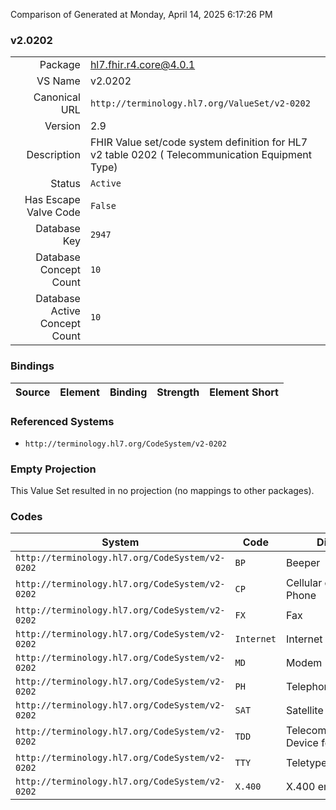 Comparison of 
Generated at Monday, April 14, 2025 6:17:26 PM

### v2.0202

|      |     |
| ---: | --- |
| Package | hl7.fhir.r4.core@4.0.1 |
| VS Name | v2.0202 |
| Canonical URL | `http://terminology.hl7.org/ValueSet/v2-0202` |
| Version | 2.9 |
| Description | FHIR Value set/code system definition for HL7 v2 table 0202 ( Telecommunication Equipment Type) |
| Status | `Active` |
| Has Escape Valve Code | `False` |
| Database Key | `2947` |
| Database Concept Count | `10` |
| Database Active Concept Count | `10` |
### Bindings

| Source | Element | Binding | Strength | Element Short |
| ------ | ------- | ------- | -------- | ------------- |

### Referenced Systems

* `http://terminology.hl7.org/CodeSystem/v2-0202`
### Empty Projection

This Value Set resulted in no projection (no mappings to other packages).

### Codes

| System | Code | Display |
| ------ | ---- | ------- |
| `http://terminology.hl7.org/CodeSystem/v2-0202` | `BP` | Beeper |
| `http://terminology.hl7.org/CodeSystem/v2-0202` | `CP` | Cellular or Mobile Phone |
| `http://terminology.hl7.org/CodeSystem/v2-0202` | `FX` | Fax |
| `http://terminology.hl7.org/CodeSystem/v2-0202` | `Internet` | Internet Address |
| `http://terminology.hl7.org/CodeSystem/v2-0202` | `MD` | Modem |
| `http://terminology.hl7.org/CodeSystem/v2-0202` | `PH` | Telephone |
| `http://terminology.hl7.org/CodeSystem/v2-0202` | `SAT` | Satellite Phone |
| `http://terminology.hl7.org/CodeSystem/v2-0202` | `TDD` | Telecommunications Device for the Deaf |
| `http://terminology.hl7.org/CodeSystem/v2-0202` | `TTY` | Teletypewriter |
| `http://terminology.hl7.org/CodeSystem/v2-0202` | `X.400` | X.400 email address |
